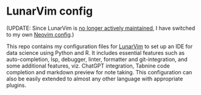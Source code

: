 # LunarVim config

(UPDATE: Since LunarVim is [no longer actively maintained](https://github.com/LunarVim/LunarVim/discussions/4518#discussioncomment-8963843),
I have switched to my own [Neovim config](https://github.com/Quantiux/nvim).)

This repo contains my configuration files for [LunarVim](https://www.lunarvim.org/) to set up
an IDE for data science using Python and R. It includes essential features such as
auto-completion, lsp, debugger, linter, formatter and git-integration, and some additional
features, viz. ChatGPT integration, Tabnine code completion and markdown preview for note
taking. This configuration can also be easily extended to almost any other language with
appropriate plugins.
